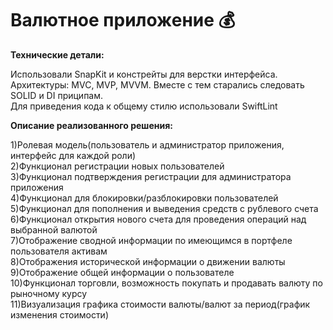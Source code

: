 # Валютное приложение 💰

**Технические детали:**

Использовали SnapKit и констрейты для верстки интерфейса. <br />
Архитектуры: MVC, MVP, MVVM. Вместе с тем старались следовать SOLID и DI приципам. <br />
Для приведения кода к общему стилю использовали SwiftLint

**Описание реализованного решения:**

1)Ролевая модель(пользователь и администратор приложения, интерфейс для каждой роли) <br />
2)Функционал регистрации новых пользователей <br />
3)Функционал подтверждения регистрации для администратора приложения <br />
4)Функционал для блокировки/разблокировки пользователей <br />
5)Функционал для пополнения и выведения средств с рублевого счета <br />
6)Функционал открытия нового счета для проведения операций над выбранной валютой <br />
7)Отображение сводной информации по имеющимся в портфеле пользователя активам <br />
8)Отображения исторической информации о движении валюты <br /> 
9)Отображение общей информации о пользователе <br /> 
10)Функционал торговли, возможность покупать и продавать валюту по рыночному курсу <br />
11)Визуализация графика стоимости валюты/валют за период(график изменения стоимости) <br />


